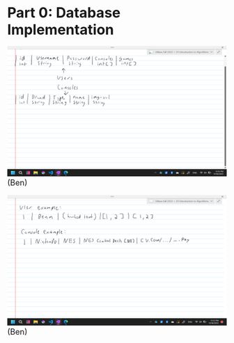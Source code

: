 **<font size="6"> 
   Part 0: Database Implementation
</font>**
<font size="4" >

   <img src="img/ms-3-database-ben.png" style="height:300px;width:600px">(Ben)
   
   <img src="img/ms-3-database-example-ben.png" style="height:300px;width:600px">(Ben)
</font>
